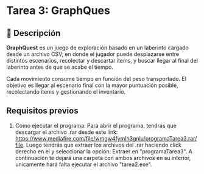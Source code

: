 # Tarea 3: GraphQues

## 📜 Descripción

**GraphQuest** es un juego de exploración basado en un laberinto cargado desde un archivo CSV, en donde el jugador puede desplazarse entre distintos escenarios, recolectar y descartar ítems, y buscar llegar al final del laberinto antes de que se acabe el tiempo.

Cada movimiento consume tiempo en función del peso transportado. El objetivo es llegar al escenario final con la mayor puntuación posible, recolectando ítems y gestionando el inventario.


## Requisitos previos

1. Como ejecutar el programa:
   Para abrir el programa, tendrás que descargar el archivo .rar desde este link: https://www.mediafire.com/file/wmgw4fymlh3gnlu/programaTarea3.rar/file. Luego tendrás que extraer los archivos del .rar haciendo click derecho en el y seleccionar la opción: Extraer en "programaTarea3\". A continuación te dejará una carpeta con ambos archivos en su interior, unicamente hará falta ejecutar el archivo "tarea2.exe".
